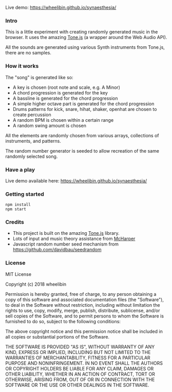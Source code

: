 Live demo: https://wheelibin.github.io/synaesthesia/
### Intro
This is a little experiment with creating randomly generated music in the browser.
It uses the amazing [Tone.js](https://tonejs.github.io/) (a wrapper around the Web Audio API).

All the sounds are generated using various Synth instruments from Tone.js, there are no samples.

### How it works
The "song" is generated like so:
 - A key is chosen (root note and scale, e.g. A Minor) 
 - A chord progression is generated for the key
 - A bassline is generated for the chord progression
 - A simple higher octave part is generated for the chord progression
 - Drums patterns for kick, snare, hihat, shaker, openhat are chosen to create percussion
 - A random BPM is chosen within a certain range
 - A random swing amount is chosen

All the elements are randomly chosen from various arrays, collections of instruments, and patterns.

The random number generator is seeded to allow recreation of the same randomly selected song.

### Have a play
Live demo available here: https://wheelibin.github.io/synaesthesia/

### Getting started
    npm install
    npm start

### Credits
 - This project is built on the amazing [Tone.js](https://tonejs.github.io/) library.
 - Lots of input and music theory assistance from [McHarper](https://github.com/mcharper) 
 - Javascript random number seed mechanism from https://github.com/davidbau/seedrandom
 
### License
MIT License

Copyright (c) 2018 wheelibin

Permission is hereby granted, free of charge, to any person obtaining a copy
of this software and associated documentation files (the "Software"), to deal
in the Software without restriction, including without limitation the rights
to use, copy, modify, merge, publish, distribute, sublicense, and/or sell
copies of the Software, and to permit persons to whom the Software is
furnished to do so, subject to the following conditions:

The above copyright notice and this permission notice shall be included in all
copies or substantial portions of the Software.

THE SOFTWARE IS PROVIDED "AS IS", WITHOUT WARRANTY OF ANY KIND, EXPRESS OR
IMPLIED, INCLUDING BUT NOT LIMITED TO THE WARRANTIES OF MERCHANTABILITY,
FITNESS FOR A PARTICULAR PURPOSE AND NONINFRINGEMENT. IN NO EVENT SHALL THE
AUTHORS OR COPYRIGHT HOLDERS BE LIABLE FOR ANY CLAIM, DAMAGES OR OTHER
LIABILITY, WHETHER IN AN ACTION OF CONTRACT, TORT OR OTHERWISE, ARISING FROM,
OUT OF OR IN CONNECTION WITH THE SOFTWARE OR THE USE OR OTHER DEALINGS IN THE
SOFTWARE.
